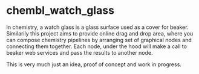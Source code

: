# chembl_watch_glass
In chemistry, a watch glass is a glass surface used as a cover for beaker. Similarily this project aims to provide online drag and drop area, where you can compose chemistry pipelines by arranging set of graphical nodes and connecting them together. Each node, under the hood will make a call to beaker web services and pass the results to another node.

This is very much just an idea, proof of concept and work in progress.
